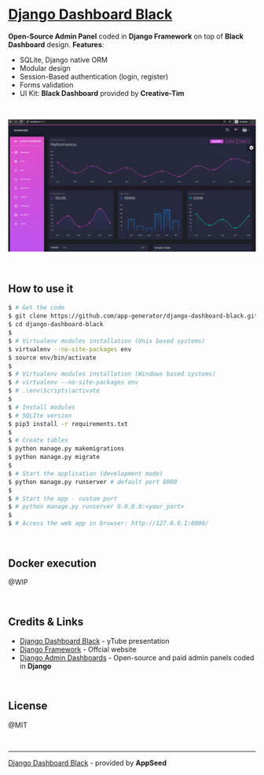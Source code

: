 # [Django Dashboard Black](https://appseed.us/admin-dashboards/django-dashboard-black)

**Open-Source Admin Panel** coded in **Django Framework** on top of **Black Dashboard** design. **Features**:

- SQLite, Django native ORM
- Modular design
- Session-Based authentication (login, register)
- Forms validation
- UI Kit: **Black Dashboard** provided by **Creative-Tim**

<br />

![Django Dashboard Black - Open-Source Web App.](https://raw.githubusercontent.com/app-generator/static/master/products/django-dashboard-black-intro.gif)

<br />

## How to use it

```bash
$ # Get the code
$ git clone https://github.com/app-generator/django-dashboard-black.git
$ cd django-dashboard-black
$
$ # Virtualenv modules installation (Unix based systems)
$ virtualenv --no-site-packages env
$ source env/bin/activate
$
$ # Virtualenv modules installation (Windows based systems)
$ # virtualenv --no-site-packages env
$ # .\env\Scripts\activate
$ 
$ # Install modules
$ # SQLIte version
$ pip3 install -r requirements.txt
$
$ # Create tables
$ python manage.py makemigrations
$ python manage.py migrate
$
$ # Start the application (development mode)
$ python manage.py runserver # default port 8000
$
$ # Start the app - custom port 
$ # python manage.py runserver 0.0.0.0:<your_port>
$
$ # Access the web app in browser: http://127.0.0.1:8000/
```

<br />

## Docker execution

@WIP

<br />

## Credits & Links

- [Django Dashboard Black](https://www.youtube.com/watch?v=czv4Ww6rjMU) - yTube presentation
- [Django Framework](https://www.djangoproject.com/) - Offcial website
- [Django Admin Dashboards](https://appseed.us/admin-dashboards/django) - Open-source and paid admin panels coded in **Django**

<br />

## License

@MIT

<br />

---
[Django Dashboard Black](https://appseed.us/admin-dashboards/django-dashboard-black) - provided by **AppSeed**
